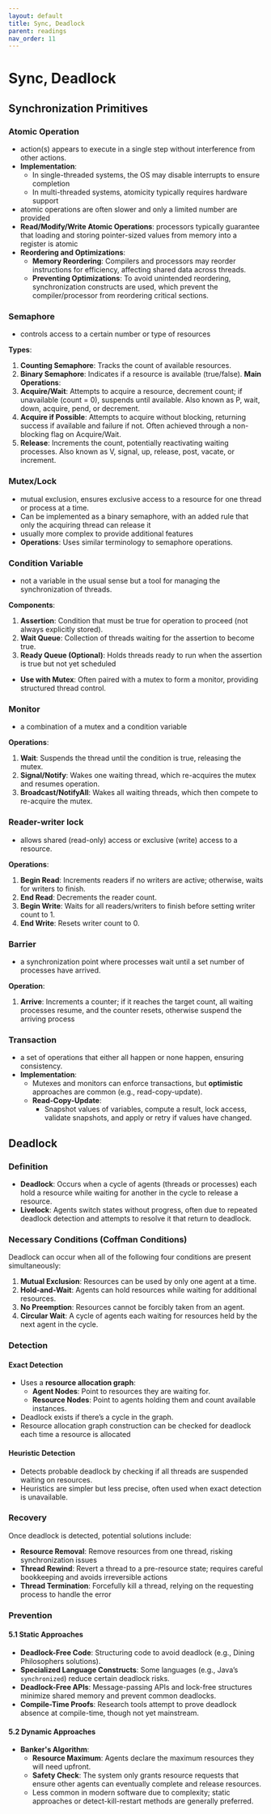 ```yaml
---
layout: default
title: Sync, Deadlock
parent: readings
nav_order: 11
---
```

# Sync, Deadlock
## Synchronization Primitives
### Atomic Operation
- action(s) appears to execute in a single step without interference from other actions.
- **Implementation**:
    - In single-threaded systems, the OS may disable interrupts to ensure completion
    - In multi-threaded systems, atomicity typically requires hardware support
- atomic operations are often slower and only a limited number are provided
- **Read/Modify/Write Atomic Operations**: processors typically guarantee that loading and storing pointer-sized values from memory into a register is atomic
- **Reordering and Optimizations**:
    - **Memory Reordering**: Compilers and processors may reorder instructions for efficiency, affecting shared data across threads.
    - **Preventing Optimizations**: To avoid unintended reordering, synchronization constructs are used, which prevent the compiler/processor from reordering critical sections.
### Semaphore
- controls access to a certain number or type of resources

**Types**:
1. **Counting Semaphore**: Tracks the count of available resources.
2. **Binary Semaphore**: Indicates if a resource is available (true/false).
**Main Operations**:
1. **Acquire/Wait**: Attempts to acquire a resource, decrement count; if unavailable (count = 0), suspends until available. Also known as P, wait, down, acquire, pend, or decrement.
2. **Acquire if Possible**: Attempts to acquire without blocking, returning success if available and failure if not. Often achieved through a non-blocking flag on Acquire/Wait.
3. **Release**: Increments the count, potentially reactivating waiting processes. Also known as V, signal, up, release, post, vacate, or increment.
### Mutex/Lock
- mutual exclusion, ensures exclusive access to a resource for one thread or process at a time.
- Can be implemented as a binary semaphore, with an added rule that only the acquiring thread can release it
- usually more complex to provide additional features
- **Operations**: Uses similar terminology to semaphore operations.
### Condition Variable
- not a variable in the usual sense but a tool for managing the synchronization of threads.

**Components**:
1. **Assertion**: Condition that must be true for operation to proceed (not always explicitly stored).
2. **Wait Queue**: Collection of threads waiting for the assertion to become true.
3. **Ready Queue (Optional)**: Holds threads ready to run when the assertion is true but not yet scheduled

- **Use with Mutex**: Often paired with a mutex to form a monitor, providing structured thread control.
### Monitor
- a combination of a mutex and a condition variable

**Operations**:
1. **Wait**: Suspends the thread until the condition is true, releasing the mutex.
2. **Signal/Notify**: Wakes one waiting thread, which re-acquires the mutex and resumes operation.
3. **Broadcast/NotifyAll**: Wakes all waiting threads, which then compete to re-acquire the mutex.
### Reader-writer lock
- allows shared (read-only) access or exclusive (write) access to a resource.

**Operations**:
1. **Begin Read**: Increments readers if no writers are active; otherwise, waits for writers to finish.
2. **End Read**: Decrements the reader count.
3. **Begin Write**: Waits for all readers/writers to finish before setting writer count to 1.
4. **End Write**: Resets writer count to 0.
### Barrier
- a synchronization point where processes wait until a set number of processes have arrived.

**Operation**:
1. **Arrive**: Increments a counter; if it reaches the target count, all waiting processes resume, and the counter resets, otherwise suspend the arriving process
### Transaction
- a set of operations that either all happen or none happen, ensuring consistency.
- **Implementation**:
    - Mutexes and monitors can enforce transactions, but **optimistic** approaches are common (e.g., read-copy-update).
    - **Read-Copy-Update**:
        - Snapshot values of variables, compute a result, lock access, validate snapshots, and apply or retry if values have changed.
## Deadlock
### Definition
- **Deadlock**: Occurs when a cycle of agents (threads or processes) each hold a resource while waiting for another in the cycle to release a resource.
- **Livelock**: Agents switch states without progress, often due to repeated deadlock detection and attempts to resolve it that return to deadlock.
### Necessary Conditions (Coffman Conditions)
Deadlock can occur when all of the following four conditions are present simultaneously:
1. **Mutual Exclusion**: Resources can be used by only one agent at a time.
2. **Hold-and-Wait**: Agents can hold resources while waiting for additional resources.
3. **No Preemption**: Resources cannot be forcibly taken from an agent.
4. **Circular Wait**: A cycle of agents each waiting for resources held by the next agent in the cycle.
### Detection
#### Exact Detection
- Uses a **resource allocation graph**:
	- **Agent Nodes**: Point to resources they are waiting for.
	- **Resource Nodes**: Point to agents holding them and count available instances.
- Deadlock exists if there’s a cycle in the graph.
- Resource allocation graph construction can be checked for deadlock each time a resource is allocated
#### Heuristic Detection
- Detects probable deadlock by checking if all threads are suspended waiting on resources.
- Heuristics are simpler but less precise, often used when exact detection is unavailable.
### Recovery
Once deadlock is detected, potential solutions include:
- **Resource Removal**: Remove resources from one thread, risking synchronization issues
- **Thread Rewind**: Revert a thread to a pre-resource state; requires careful bookkeeping and avoids irreversible actions
- **Thread Termination**: Forcefully kill a thread, relying on the requesting process to handle the error
### Prevention
#### 5.1 Static Approaches
- **Deadlock-Free Code**: Structuring code to avoid deadlock (e.g., Dining Philosophers solutions).
- **Specialized Language Constructs**: Some languages (e.g., Java’s `synchronized`) reduce certain deadlock risks.
- **Deadlock-Free APIs**: Message-passing APIs and lock-free structures minimize shared memory and prevent common deadlocks.
- **Compile-Time Proofs**: Research tools attempt to prove deadlock absence at compile-time, though not yet mainstream.
#### 5.2 Dynamic Approaches
- **Banker's Algorithm**:
	- **Resource Maximum**: Agents declare the maximum resources they will need upfront.
	- **Safety Check**: The system only grants resource requests that ensure other agents can eventually complete and release resources.
	- Less common in modern software due to complexity; static approaches or detect-kill-restart methods are generally preferred.